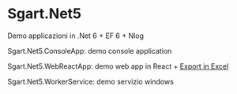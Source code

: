# Sgart.Net5

Demo applicazioni in .Net 6 + EF 6 + Nlog

Sgart.Net5.ConsoleApp: demo console application

Sgart.Net5.WebReactApp: demo web app in React + [Export in Excel](https://www.sgart.it/IT/informatica/creare-un-file-excel-con-c-e-openxml/post)

Sgart.Net5.WorkerService: demo servizio windows

